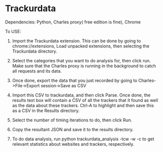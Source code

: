 # Trackurdata

Dependencies: Python, Charles proxy( free edition is fine), Chrome 

To USE:

1) Import the Trackurdata extension. This can be done by going to chrome://extensions, Load unpacked extensions, then selecting the Trackurdata directory.

2) Select the categories that you want to do analysis for, then click run. Make sure that the Charles proxy is running in the background to catch all requests and its data.

3) Once done, export the data that you just recorded by going to Charles->File->Export session->Save as CSV

4) Import this CSV to trackurdata, and then click Parse. Once done, the results text box will contain a CSV of all the trackers that it found as well as the data about these trackers. Ctrl-A to highlight and then save this as a CSV in the Results directory.

5) Select the number of timing iterations to do, then click Run.

6) Copy the resultant JSON and save it to the results directory. 

7) To do data analysis, run python trackurdata_analysis -tcw -w <nameoftrackerCSV> -c <nameofJSONfile> to get relevant statistics about websites and trackers, respectively. 
